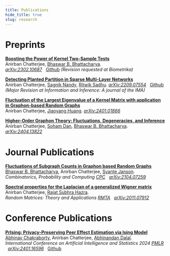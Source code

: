 ```yaml
---
title: Publications
hide_title: true
slug: research
---
```



# Preprints

[**Boosting the Power of Kernel Two-Sample Tests**](https://arxiv.org/abs/2302.10687)     
Anirban Chatterjee, [Bhaswar B. Bhattacharya](http://www-stat.wharton.upenn.edu/~bhaswar/index.html).     
<sm>
[<i class="ai ai-arxiv ai"></i> *arXiv:2302.10687*](https://arxiv.org/abs/2302.10687) &nbsp;
[<i class="fab fa-github"></i> Github](https://github.com/anirbanc96/MMMD-boost-kernel-two-sample)
</sm>
<sm>
*(Revision requested at Biometrika)*
</sm>

[**Detecting Planted Partition in Sparse Multi-Layer Networks**](https://arxiv.org/abs/2209.07554)     
Anirban Chatterjee, [Sagnik Nandy](https://sagnik-nandy.github.io/), [Ritwik Sadhu](https://scholar.google.co.in/citations?user=6TI7KmgAAAAJ&hl=en).
<sm>
[<i class="ai ai-arxiv ai"></i> *arXiv:2209.07554*](https://arxiv.org/abs/2209.07554)  &nbsp;
[<i class="fab fa-github"></i> Github](https://github.com/anirbanc96/Sparse-MCSBM)
</sm>
<sm>
*(Major Revision at Information and Inference: A journal of the IMA)*
</sm>

[**Fluctuation of the Largest Eigenvalue of a Kernel Matrix with application in Graphon-based Random Graphs**](https://arxiv.org/abs/2401.01866)     
Anirban Chatterjee, [Jiaoyang Huang](https://jiaoyang.github.io/).
<sm>
[<i class="ai ai-arxiv ai"></i> *arXiv:2401.01866*](https://arxiv.org/abs/2401.01866) 
</sm>

[**Higher-Order Graphon Theory: Fluctuations, Degeneracies, and Inference**](https://arxiv.org/abs/2404.13822)     
Anirban Chatterjee, [Soham Dan](https://sdan2.github.io/), [Bhaswar B. Bhattacharya](http://www-stat.wharton.upenn.edu/~bhaswar/index.html).
<sm>
[<i class="ai ai-arxiv ai"></i> *arXiv:2404.13822*](https://arxiv.org/abs/2404.13822) 
</sm>

# Journal Publications

[**Fluctuations of Subgraph Counts in Graphon based Random Graphs**](https://doi.org/10.1017/S0963548322000335)     
[Bhaswar B. Bhattacharya](http://www-stat.wharton.upenn.edu/~bhaswar/index.html), Anirban Chatterjee, [Svante Janson](https://www.katalog.uu.se/profile/?id=XX2949).         
<sm>
*Combinatorics, Probability and Computing*
</sm>
<sm>
[<i class="fa-solid fa-book"></i> *CPC*](https://doi.org/10.1017/S0963548322000335) &nbsp;
[<i class="ai ai-arxiv ai"></i> *arXiv:2104.07259*](https://arxiv.org/abs/2104.07259)
</sm>

[**Spectral properties for the Laplacian of a generalized Wigner matrix**](https://doi.org/10.1142/S2010326322500265)     
Anirban Chatterjee, [Rajat Subhra Hazra](https://sites.google.com/site/rshazra/).         
<sm>
*Random Matrices: Theory and Applications*
</sm>
<sm>
[<i class="fa-solid fa-book"></i> *RMTA*](https://doi.org/10.1142/S2010326322500265) &nbsp;
[<i class="ai ai-arxiv ai"></i> *arXiv:2011.07912*](https://arxiv.org/abs/2011.07912)
</sm>

# Conference Publications
 
 [**PrIsing: Privacy-Preserving Peer Effect Estimation via Ising Model**](https://proceedings.mlr.press/v238/chakraborty24a.html)
 <br>
 [Abhinav Chakraborty](https://statistics.wharton.upenn.edu/profile/abch/), Anirban Chatterjee, [Abhinandan Dalal](https://statistics.wharton.upenn.edu/profile/abdalal/).         
<sm>
*International Conference on Artificial Intelligence and Statistics 2024*
</sm>
<sm>
[<i class="fa-solid fa-book"></i> *PMLR*](https://proceedings.mlr.press/v238/chakraborty24a.html) &nbsp;
[<i class="ai ai-arxiv ai"></i> *arXiv:2401.16596*](https://arxiv.org/abs/2401.16596) &nbsp;
[<i class="fab fa-github"></i> Github](https://github.com/anirbanc96/PrIsing)

</sm>
 
<!-- Add a style tag with CSS to control the layout -->
<style>
  .content-container {
    display: flex;
    align-items: flex-start;
  }
  .text-container {
    flex-grow: 1;
  }

  .side-image {
    margin-top: 5px;
    margin-left: 30px; /* Adjust the space between the image and the text */
    max-width: 40%; /* Adjust the width of the image */
    border-radius: 2%; /* Make the image circular */
    overflow: hidden; /* Hide anything outside of the circle */
  }

  /* Responsive design for smaller screens */
  @media (max-width: 768px) {
    .side-image {
      max-width: 100%;
      margin-left: 0;
      margin-bottom: 20px;
    }

    .content-container {
      flex-direction: column;
    }
  }
</style>
